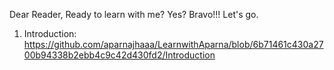 Dear Reader,
Ready to learn with me? Yes? Bravo!!! Let's go. 
1. Introduction: https://github.com/aparnajhaaa/LearnwithAparna/blob/6b71461c430a2700b94338b2ebb4c9c42d430fd2/Introduction
